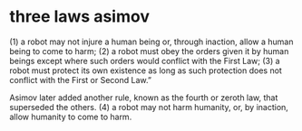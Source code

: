 # three laws asimov

(1) a robot may not injure a human being or, through inaction, allow a human being to come to harm; 
(2) a robot must obey the orders given it by human beings except where such orders would conflict with the First Law; 
(3) a robot must protect its own existence as long as such protection does not conflict with the First or Second Law.” 

Asimov later added another rule, known as the fourth or zeroth law, that superseded the others.
(4) a robot may not harm humanity, or, by inaction, allow humanity to come to harm.